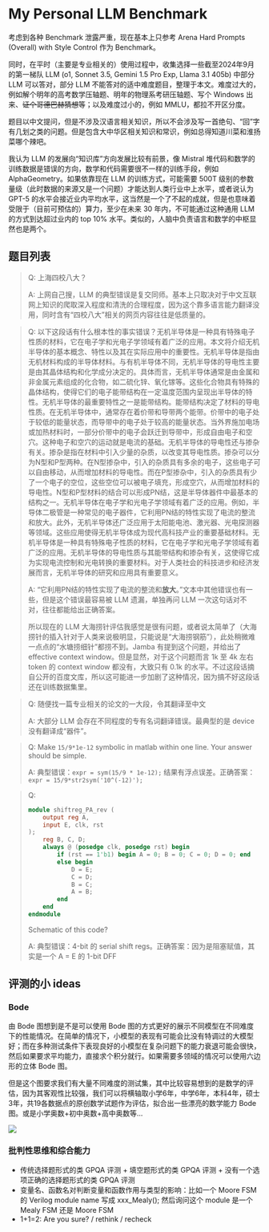 # My Personal LLM Benchmark

考虑到各种 Benchmark 泄露严重，现在基本上只参考 Arena Hard Prompts (Overall) with Style Control 作为 Benchmark。

同时，在平时（主要是专业相关的）使用过程中，收集选择一些截至2024年9月的第一梯队 LLM (o1, Sonnet 3.5, Gemini 1.5 Pro Exp, Llama 3.1 405b) 中部分 LLM 可以答对，部分 LLM 不能答对的适中难度题目，整理于本文。难度过大的，例如解个明年的高考数学压轴题、明年的物理系考研压轴题、写个 Windows 出来、~~证个哥德巴赫猜想~~等；以及难度过小的，例如 MMLU，都拉不开区分度。

题目以中文提问，但是不涉及汉语言相关知识，所以不会涉及写一首绝句、“回”字有几划之类的问题。但是包含大中华区相关知识和常识，例如总得知道川菜和淮扬菜哪个辣吧。

我认为 LLM 的发展向“知识库”方向发展比较有前景，像 Mistral 堆代码和数学的训练数据是错误的方向，数学和代码需要很不一样的训练手段，例如 AlphaGeometry。如果依靠现在 LLM 的训练方式，可能需要 500T 级别的参数量级（此时数据的来源又是一个问题）才能达到人类行业中上水平，或者说认为 GPT-5 的水平会接近业内平均水平，这当然是一个了不起的成就，但是也意味着受限于（目前可预估的）算力，至少在未来 30 年内，不可能通过这种通用 LLM 的方式到达超过业内的 top 10% 水平。类似的，人脑中负责语言和数学的中枢显然也是两个。

## 题目列表

> Q: 上海四校八大？
> 
> A: 上网自己搜，LLM 的典型错误是复交同师。基本上只取决对于中文互联网上知识的爬取深入程度和清洗的合理程度，因为这个靠多语言能力翻译没用，同时含有“四校八大”相关的网页内容往往是低质量的。



> Q: 以下这段话有什么根本性的事实错误？无机半导体是一种具有特殊电子性质的材料，它在电子学和光电子学领域有着广泛的应用。本文将介绍无机半导体的基本概念、特性以及其在实际应用中的重要性。无机半导体是指由无机材料构成的半导体材料。与有机半导体不同，无机半导体的导电性主要是由其晶体结构和化学成分决定的。具体而言，无机半导体通常是由金属和非金属元素组成的化合物，如二硫化锌、氧化镓等。这些化合物具有特殊的晶体结构，使得它们的电子能带结构在一定温度范围内呈现出半导体的特性。无机半导体的最重要特性之一是能带结构。能带结构决定了材料的导电性质。在无机半导体中，通常存在着价带和导带两个能带。价带中的电子处于较低的能量状态，而导带中的电子处于较高的能量状态。当外界施加电场或加热材料时，一部分价带中的电子会跃迁到导带中，形成自由电子和空穴。这种电子和空穴的运动就是电流的基础。无机半导体的导电性还与掺杂有关。掺杂是指在材料中引入少量的杂质，以改变其导电性质。掺杂可以分为N型和P型两种。在N型掺杂中，引入的杂质具有多余的电子，这些电子可以自由移动，从而增加材料的导电性。而在P型掺杂中，引入的杂质具有少了一个电子的空位，这些空位可以被电子填充，形成空穴，从而增加材料的导电性。N型和P型材料的结合可以形成PN结，这是半导体器件中最基本的结构之一。无机半导体在电子学和光电子学领域有着广泛的应用。例如，半导体二极管是一种常见的电子器件，它利用PN结的特性实现了电流的整流和放大。此外，无机半导体还广泛应用于太阳能电池、激光器、光电探测器等领域。这些应用使得无机半导体成为现代高科技产业的重要基础材料。无机半导体是一种具有特殊电子性质的材料，它在电子学和光电子学领域有着广泛的应用。无机半导体的导电性质与其能带结构和掺杂有关，这使得它成为实现电流控制和光电转换的重要材料。对于人类社会的科技进步和经济发展而言，无机半导体的研究和应用具有重要意义。
> 
> A: “它利用PN结的特性实现了电流的整流和**放大**。”文本中其他错误也有一些，但是这个错误最容易被 LLM 遗漏，单独再问 LLM 一次这句话对不对，往往都能给出正确答案。
>
> 所以现在的 LLM 大海捞针评估我感觉是很有问题，或者说太简单了（大海捞针的插入针对于人类来说极明显，只能说是“大海捞钢筋”），此处稍微难一点点的“水塘捞细针”都捞不到。Jamba 有提到这个问题，并给出了 effective context window。但是显然，对于这个问题而言 1k 至 4k 左右 token 的 context window 都没有，大致只有 0.1k 的水平。不过这段话摘自公开的百度文库，所以这可能进一步加剧了这种情况，因为搞不好这段话还在训练数据集里。



> Q: 随便找一篇专业相关的论文的一大段，令其翻译至中文
>
> A: 大部分 LLM 会存在不同程度的专有名词翻译错误。最典型的是 device 没有翻译成“器件”。


> Q: Make `15/9*1e-12` symbolic in matlab within one line. Your answer should be simple.
>
> A: 典型错误：`expr = sym(15/9 * 1e-12);` 结果有浮点误差。正确答案：`expr = 15/9*str2sym('10^(-12)');`


> Q:
> ```verilog
> module shiftreg_PA_rev (
>     output reg A, 
>     input E, clk, rst
> );
>     reg B, C, D;
>     always @ (posedge clk, posedge rst) begin
>         if (rst == 1'b1) begin A = 0; B = 0; C = 0; D = 0; end
>         else begin
>             D = E;
>             C = D;
>             B = C;
>             A = B;
>         end
>     end
> endmodule
> ```
> 
> Schematic of this code?
>
> A: 典型错误：4-bit 的 serial shift regs。正确答案：因为是阻塞赋值，其实是一个 A = E 的 1-bit DFF

## 评测的小 ideas

### Bode

由 Bode 图想到是不是可以使用 Bode 图的方式更好的展示不同模型在不同难度下的性能情况。在简单的情况下，小模型的表现有可能会比没有特调过的大模型好；而在多种测试条件下表现良好的小模型在复杂问题下的能力衰退可能会很快，然后如果要求平均能力，直接求个积分就行。如果需要多领域的情况可以使用六边形的立体 Bode 图。

但是这个图要求我们有大量不同难度的测试集，其中比较容易想到的是数学的评估，因为其客观性比较强，我们可以将横轴取小学6年，中学6年，本科4年，硕士3年，共19各数据点的原创数学试题作为评估，拟合出一些漂亮的数学能力 Bode 图。或是小学奥数+初中奥数+高中奥数等...

![](https://github.com/user-attachments/assets/3e18c5c2-ea11-467b-bcbf-2a72b52f77e0)

### 批判性思维和综合能力

- 传统选择题形式的类 GPQA 评测 + 填空题形式的类 GPQA 评测 + 没有一个选项正确的选择题形式的类 GPQA 评测
- 变量名、函数名对判断变量和函数作用与类型的影响：比如一个 Moore FSM 的 Verilog module name 写成 xxx_Mealy(); 然后询问这个 module 是一个 Mealy FSM 还是 Moore FSM
- 1+1=2: Are you sure? / rethink / recheck
